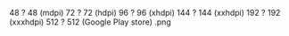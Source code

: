 48 ? 48 (mdpi) 
72 ? 72 (hdpi) 
96 ? 96 (xhdpi) 
144 ? 144 (xxhdpi) 
192 ? 192 (xxxhdpi) 
512 ? 512 (Google Play store)
.png
